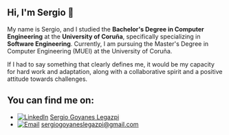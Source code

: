 ## Hi, I'm Sergio 👋

My name is Sergio, and I studied the **Bachelor's Degree in Computer Engineering** at the **University of Coruña**, specifically specializing in **Software Engineering**. Currently, I am pursuing the Master's Degree in Computer Engineering (MUEI) at the University of Coruña.

If I had to say something that clearly defines me, it would be my capacity for hard work and adaptation, along with a collaborative spirit and a positive attitude towards challenges.

## You can find me on:

* [![LinkedIn](https://img.shields.io/badge/-LinkedIn-0077B5?style=flat&logo=linkedin)](https://www.linkedin.com/in/sergio-goyanes-legazpi/) [Sergio Goyanes Legazpi](https://www.linkedin.com/in/sergio-goyanes-legazpi/)
* [![Email](https://img.shields.io/badge/-Email-EA4335?style=flat&logo=gmail)](mailto:sergiogoyaneslegazpi@gmail.com) [sergiogoyaneslegazpi@gmail.com](mailto:sergiogoyaneslegazpi@gmail.com)

<!--
**sergio-legazpi/sergio-legazpi** is a ✨ _special_ ✨ repository because its `README.md` (this file) appears on your GitHub profile.

Here are some ideas to get you started:

- 🔭 I’m currently working on ...
- 🌱 I’m currently learning ...
- 👯 I’m looking to collaborate on ...
- 🤔 I’m looking for help with ...
- 💬 Ask me about ...
- 📫 How to reach me: ...
- 😄 Pronouns: ...
- ⚡ Fun fact: ...
-->
